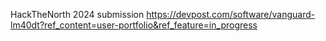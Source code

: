 HackTheNorth 2024 submission
https://devpost.com/software/vanguard-lm40dt?ref_content=user-portfolio&ref_feature=in_progress
